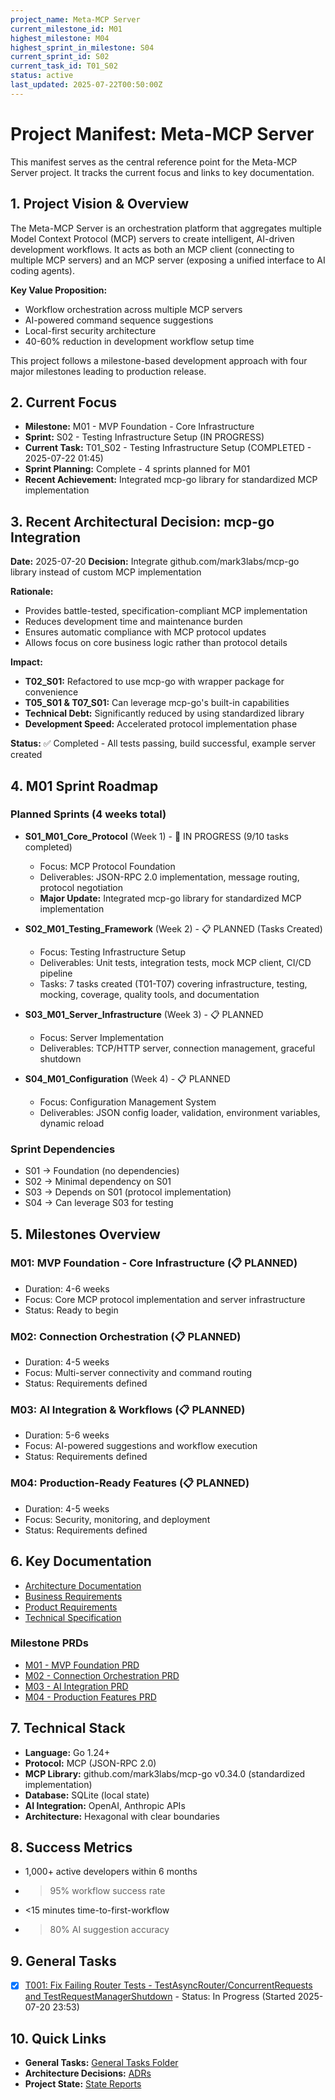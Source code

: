 ```yaml
---
project_name: Meta-MCP Server
current_milestone_id: M01
highest_milestone: M04
highest_sprint_in_milestone: S04
current_sprint_id: S02
current_task_id: T01_S02
status: active
last_updated: 2025-07-22T00:50:00Z
---
```


# Project Manifest: Meta-MCP Server

This manifest serves as the central reference point for the Meta-MCP Server project. It tracks the current focus and links to key documentation.

## 1. Project Vision & Overview

The Meta-MCP Server is an orchestration platform that aggregates multiple Model Context Protocol (MCP) servers to create intelligent, AI-driven development workflows. It acts as both an MCP client (connecting to multiple MCP servers) and an MCP server (exposing a unified interface to AI coding agents).

**Key Value Proposition:**
- Workflow orchestration across multiple MCP servers
- AI-powered command sequence suggestions
- Local-first security architecture
- 40-60% reduction in development workflow setup time

This project follows a milestone-based development approach with four major milestones leading to production release.

## 2. Current Focus

- **Milestone:** M01 - MVP Foundation - Core Infrastructure
- **Sprint:** S02 - Testing Infrastructure Setup (IN PROGRESS)
- **Current Task:** T01_S02 - Testing Infrastructure Setup (COMPLETED - 2025-07-22 01:45)
- **Sprint Planning:** Complete - 4 sprints planned for M01
- **Recent Achievement:** Integrated mcp-go library for standardized MCP implementation

## 3. Recent Architectural Decision: mcp-go Integration

**Date:** 2025-07-20
**Decision:** Integrate github.com/mark3labs/mcp-go library instead of custom MCP implementation

**Rationale:**
- Provides battle-tested, specification-compliant MCP implementation
- Reduces development time and maintenance burden
- Ensures automatic compliance with MCP protocol updates
- Allows focus on core business logic rather than protocol details

**Impact:**
- **T02_S01:** Refactored to use mcp-go with wrapper package for convenience
- **T05_S01 & T07_S01:** Can leverage mcp-go's built-in capabilities
- **Technical Debt:** Significantly reduced by using standardized library
- **Development Speed:** Accelerated protocol implementation phase

**Status:** ✅ Completed - All tests passing, build successful, example server created

## 4. M01 Sprint Roadmap

### Planned Sprints (4 weeks total)

- **S01_M01_Core_Protocol** (Week 1) - 🚧 IN PROGRESS (9/10 tasks completed)
  - Focus: MCP Protocol Foundation
  - Deliverables: JSON-RPC 2.0 implementation, message routing, protocol negotiation
  - **Major Update:** Integrated mcp-go library for standardized MCP implementation
  
- **S02_M01_Testing_Framework** (Week 2) - 📋 PLANNED (Tasks Created)
  - Focus: Testing Infrastructure Setup
  - Deliverables: Unit tests, integration tests, mock MCP client, CI/CD pipeline
  - Tasks: 7 tasks created (T01-T07) covering infrastructure, testing, mocking, coverage, quality tools, and documentation
  
- **S03_M01_Server_Infrastructure** (Week 3) - 📋 PLANNED
  - Focus: Server Implementation
  - Deliverables: TCP/HTTP server, connection management, graceful shutdown
  
- **S04_M01_Configuration** (Week 4) - 📋 PLANNED
  - Focus: Configuration Management System
  - Deliverables: JSON config loader, validation, environment variables, dynamic reload

### Sprint Dependencies
- S01 → Foundation (no dependencies)
- S02 → Minimal dependency on S01
- S03 → Depends on S01 (protocol implementation)
- S04 → Can leverage S03 for testing

## 5. Milestones Overview

### M01: MVP Foundation - Core Infrastructure (📋 PLANNED)
- Duration: 4-6 weeks
- Focus: Core MCP protocol implementation and server infrastructure
- Status: Ready to begin

### M02: Connection Orchestration (📋 PLANNED)
- Duration: 4-5 weeks
- Focus: Multi-server connectivity and command routing
- Status: Requirements defined

### M03: AI Integration & Workflows (📋 PLANNED)
- Duration: 5-6 weeks
- Focus: AI-powered suggestions and workflow execution
- Status: Requirements defined

### M04: Production-Ready Features (📋 PLANNED)
- Duration: 4-5 weeks
- Focus: Security, monitoring, and deployment
- Status: Requirements defined

## 6. Key Documentation

- [Architecture Documentation](./01_PROJECT_DOCS/ARCHITECTURE.md)
- [Business Requirements](../Business_Requirements_Document.md)
- [Product Requirements](../Product_Requirements_Document.md)
- [Technical Specification](../specification_meta_mcp.md)

### Milestone PRDs
- [M01 - MVP Foundation PRD](./02_REQUIREMENTS/M01_MVP_FOUNDATION_CORE_INFRASTRUCTURE/M01_PRD.md)
- [M02 - Connection Orchestration PRD](./02_REQUIREMENTS/M02_CONNECTION_ORCHESTRATION/M02_PRD.md)
- [M03 - AI Integration PRD](./02_REQUIREMENTS/M03_AI_INTEGRATION_WORKFLOWS/M03_PRD.md)
- [M04 - Production Features PRD](./02_REQUIREMENTS/M04_PRODUCTION_READY_FEATURES/M04_PRD.md)

## 7. Technical Stack

- **Language:** Go 1.24+
- **Protocol:** MCP (JSON-RPC 2.0)
- **MCP Library:** github.com/mark3labs/mcp-go v0.34.0 (standardized implementation)
- **Database:** SQLite (local state)
- **AI Integration:** OpenAI, Anthropic APIs
- **Architecture:** Hexagonal with clear boundaries

## 8. Success Metrics

- 1,000+ active developers within 6 months
- >95% workflow success rate
- <15 minutes time-to-first-workflow
- >80% AI suggestion accuracy

## 9. General Tasks

- [x] [T001: Fix Failing Router Tests - TestAsyncRouter/ConcurrentRequests and TestRequestManagerShutdown](04_GENERAL_TASKS/T001_Fix_Failing_Router_Tests.md) - Status: In Progress (Started 2025-07-20 23:53)

## 10. Quick Links

- **General Tasks:** [General Tasks Folder](./04_GENERAL_TASKS/)
- **Architecture Decisions:** [ADRs](./05_ARCHITECTURE_DECISIONS/)
- **Project State:** [State Reports](./10_STATE_OF_PROJECT/)
